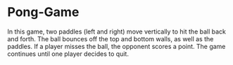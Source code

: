 # Pong-Game
In this game, two paddles (left and right) move vertically to hit the ball back and forth. The ball bounces off the top and bottom walls, as well as the paddles. If a player misses the ball, the opponent scores a point. The game continues until one player decides to quit.
